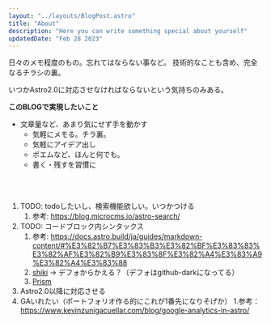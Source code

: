 ```yaml
---
layout: "../layouts/BlogPost.astro"
title: "About"
description: "Here you can write something special about yourself"
updatedDate: "Feb 28 2023"
---
```


日々のメモ程度のもの。忘れてはならない事など。
技術的なことも含め、完全なるチラシの裏。

いつかAstro2.0に対応させなければならないという気持ちのみある。

**このBLOGで実現したいこと**

- 文章量など、あまり気にせず手を動かす
  - 気軽にメモる。チラ裏。
  - 気軽にアイデア出し
  - ポエムなど、ほんと何でも。
  - 書く・残すを習慣に
<br>
<br>

1. TODO: todoしたいし、検索機能欲しい。いつかつける
   1. 参考: <https://blog.microcms.io/astro-search/>
2. TODO: コードブロック内シンタックス
   1. 参考: <https://docs.astro.build/ja/guides/markdown-content/#%E3%82%B7%E3%83%B3%E3%82%BF%E3%83%83%E3%82%AF%E3%82%B9%E3%83%8F%E3%82%A4%E3%83%A9%E3%82%A4%E3%83%88>
   2. [shiki](https://github.com/shikijs/shiki/blob/main/docs/themes.md#loading-theme) -> デフォからかえる？（デフォはgithub-darkになってる）
   3. [Prism](https://github.com/PrismJS/prism)
3. Astro2.0以降に対応させる
4. GAいれたい（ポートフォリオ作る的にこれが1番先になりそげか）
   1.参考： <https://www.kevinzunigacuellar.com/blog/google-analytics-in-astro/>
